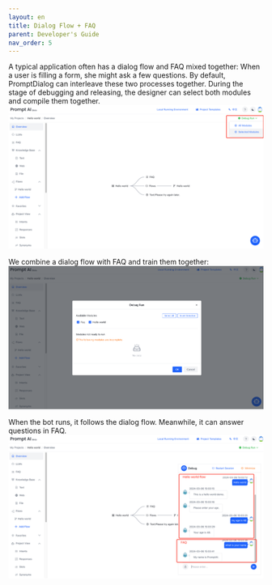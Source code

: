 ```yaml
---
layout: en
title: Dialog Flow + FAQ
parent: Developer's Guide
nav_order: 5
---
```

A typical application often has a dialog flow and FAQ mixed together: When a user is filling a form, she might ask a few questions.  By default, PromptDialog can interleave these two processes together.  During the stage of debugging and releasing, the designer can select both modules and compile them together.  
![flow_and_faq0.png](/assets/images/flow_and_faq0.png)

We combine a dialog flow with FAQ and train them together:
![flow_and_faq1.png](/assets/images/flow_and_faq1.png)

When the bot runs,  it follows the dialog flow.  Meanwhile, it can answer questions in FAQ.
![flow_and_faq2.png](/assets/images/flow_and_faq2.png)
